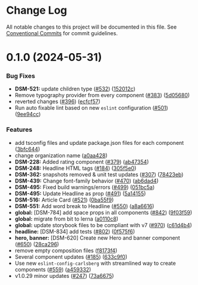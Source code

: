# Change Log

All notable changes to this project will be documented in this file.
See [Conventional Commits](https://conventionalcommits.org) for commit guidelines.

# 0.1.0 (2024-05-31)

### Bug Fixes

- **DSM-521:** update children type ([#532](https://github.com/CarlsbergGBS/cx-component-library/issues/532)) ([152012c](https://github.com/CarlsbergGBS/cx-component-library/commit/152012cff67b1c4ef6d0df119bd343d9c8f40f5d))
- Remove typography provider from every component ([#383](https://github.com/CarlsbergGBS/cx-component-library/issues/383)) ([5d05680](https://github.com/CarlsbergGBS/cx-component-library/commit/5d05680e40d3da5bb3042bd8191427a70606afc3))
- reverted changes ([#396](https://github.com/CarlsbergGBS/cx-component-library/issues/396)) ([ecfcf57](https://github.com/CarlsbergGBS/cx-component-library/commit/ecfcf573863253fea16e24764b6f452c3cc4f215))
- Run auto fixable lint based on new `eslint` configuration ([#501](https://github.com/CarlsbergGBS/cx-component-library/issues/501)) ([9ee94cc](https://github.com/CarlsbergGBS/cx-component-library/commit/9ee94cc2cd407f717e62d8857b5f20a74e7bbec4))

### Features

- add tsconfig files and update package.json files for each component ([3bfc644](https://github.com/CarlsbergGBS/cx-component-library/commit/3bfc644e1cfc9dbb7cf7a0469e25fce055b53240))
- change organization name ([a0aa428](https://github.com/CarlsbergGBS/cx-component-library/commit/a0aa428f43138af5707a3ff4c0e36b7c056f02e6))
- **DSM-228:** Added rating component ([#379](https://github.com/CarlsbergGBS/cx-component-library/issues/379)) ([ab47354](https://github.com/CarlsbergGBS/cx-component-library/commit/ab47354db803fb051a1f87d66ee34966698df8bd))
- **DSM-248:** Headline HTML tags ([#184](https://github.com/CarlsbergGBS/cx-component-library/issues/184)) ([305f5e0](https://github.com/CarlsbergGBS/cx-component-library/commit/305f5e0fa92d5813f4877b338ad827a8c347d452))
- **DSM-362:** snapshots removed & unit test updates ([#307](https://github.com/CarlsbergGBS/cx-component-library/issues/307)) ([78423eb](https://github.com/CarlsbergGBS/cx-component-library/commit/78423eb5cfe04fe8a3a7af1f5af074ac6d35e235))
- **DSM-439:** Change font-family behavior ([#470](https://github.com/CarlsbergGBS/cx-component-library/issues/470)) ([ab6dad4](https://github.com/CarlsbergGBS/cx-component-library/commit/ab6dad414c42c4343de3de6abaa4cd3ff98cfca1))
- **DSM-495:** Fixed build warnings/errors ([#499](https://github.com/CarlsbergGBS/cx-component-library/issues/499)) ([051bc5a](https://github.com/CarlsbergGBS/cx-component-library/commit/051bc5ac296d7117995d970efce64523f31d4918))
- **DSM-495:** Update Headline as prop ([#491](https://github.com/CarlsbergGBS/cx-component-library/issues/491)) ([5a14155](https://github.com/CarlsbergGBS/cx-component-library/commit/5a1415505cc8598d2af7d7ffcb27aa7bbc4717be))
- **DSM-516:** Article Card ([#521](https://github.com/CarlsbergGBS/cx-component-library/issues/521)) ([0ba55f9](https://github.com/CarlsbergGBS/cx-component-library/commit/0ba55f923bcdd37a63ff3aef77ff0e42046e777e))
- **DSM-551:** Add word break to Headline ([#550](https://github.com/CarlsbergGBS/cx-component-library/issues/550)) ([a8a6616](https://github.com/CarlsbergGBS/cx-component-library/commit/a8a66168e8ac794f911a8f69d5d70cefe20df2d1))
- **global:** [DSM-784] add space props in all components ([#842](https://github.com/CarlsbergGBS/cx-component-library/issues/842)) ([9f03f59](https://github.com/CarlsbergGBS/cx-component-library/commit/9f03f59e7518a99abcea06bacbee989d1ddb0465))
- **global:** migrate from bit to lerna ([a0110c8](https://github.com/CarlsbergGBS/cx-component-library/commit/a0110c8831370dc762c193b17cc593eed381f990))
- **global:** update storybook files to be compliant with v7 ([#970](https://github.com/CarlsbergGBS/cx-component-library/issues/970)) ([c61d4b4](https://github.com/CarlsbergGBS/cx-component-library/commit/c61d4b40a0755becf942ad3f28758a159f8c54e4))
- **headline:** [DSM-834] add tests ([#802](https://github.com/CarlsbergGBS/cx-component-library/issues/802)) ([0f575f6](https://github.com/CarlsbergGBS/cx-component-library/commit/0f575f6df41377284d4a41e0b3edaa2d0e9cc5e6))
- **hero, banner:** [DSM-620] Create new Hero and banner component ([#650](https://github.com/CarlsbergGBS/cx-component-library/issues/650)) ([28ca296](https://github.com/CarlsbergGBS/cx-component-library/commit/28ca29674647143244183e45539f1e60b25d8c0b))
- remove empty composition files ([f8173f4](https://github.com/CarlsbergGBS/cx-component-library/commit/f8173f4a2ecbf80bb7b6ffe848c023ae31819c2d))
- Several component updates ([#185](https://github.com/CarlsbergGBS/cx-component-library/issues/185)) ([633c9f0](https://github.com/CarlsbergGBS/cx-component-library/commit/633c9f0a4432e9e3d08ff05156453660929c19a2))
- Use new `eslint-config-carlsberg` with streamlined way to create components ([#559](https://github.com/CarlsbergGBS/cx-component-library/issues/559)) ([a459332](https://github.com/CarlsbergGBS/cx-component-library/commit/a45933215bc0b523220743f17d988d7f1ad5fce6))
- v1.0.29 minor updates ([#247](https://github.com/CarlsbergGBS/cx-component-library/issues/247)) ([73a6675](https://github.com/CarlsbergGBS/cx-component-library/commit/73a6675abfa3ff73cb0bb334d6e2cd63e6198e88))
